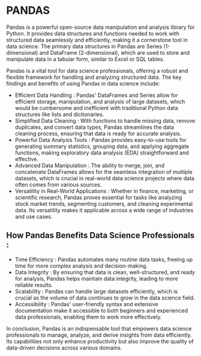 # PANDAS

Pandas is a powerful open-source data manipulation and analysis library for Python. It provides data structures and functions needed to work with structured data seamlessly and efficiently, making it a cornerstone tool in data science. The primary data structures in Pandas are Series (1-dimensional) and DataFrame (2-dimensional), which are used to store and manipulate data in a tabular form, similar to Excel or SQL tables.

Pandas is a vital tool for data science professionals, offering a robust and flexible framework for handling and analyzing structured data. The key findings and benefits of using Pandas in data science include:

- Efficient Data Handling :
Pandas' DataFrames and Series allow for efficient storage, manipulation, and analysis of large datasets, which would be cumbersome and inefficient with traditional Python data structures like lists and dictionaries.
- Simplified Data Cleaning :
With functions to handle missing data, remove duplicates, and convert data types, Pandas streamlines the data cleaning process, ensuring that data is ready for accurate analysis.
- Powerful Data Analysis Tools :
Pandas provides easy-to-use tools for generating summary statistics, grouping data, and applying aggregate functions, making exploratory data analysis (EDA) straightforward and effective.
- Advanced Data Manipulation :
The ability to merge, join, and concatenate DataFrames allows for the seamless integration of multiple datasets, which is crucial in real-world data science projects where data often comes from various sources.
- Versatility in Real-World Applications :
Whether in finance, marketing, or scientific research, Pandas proves essential for tasks like analyzing stock market trends, segmenting customers, and cleaning experimental data. Its versatility makes it applicable across a wide range of industries and use cases.

How Pandas Benefits Data Science Professionals :
- 
- Time Efficiency : Pandas automates many routine data tasks, freeing up time for more complex analysis and decision-making.
- Data Integrity : By ensuring that data is clean, well-structured, and ready for analysis, Pandas helps maintain data integrity, leading to more reliable results.
- Scalability : Pandas can handle large datasets efficiently, which is crucial as the volume of data continues to grow in the data science field.
- Accessibility : Pandas' user-friendly syntax and extensive documentation make it accessible to both beginners and experienced data professionals, enabling them to work more effectively.

In conclusion, Pandas is an indispensable tool that empowers data science professionals to manage, analyze, and derive insights from data efficiently. Its capabilities not only enhance productivity but also improve the quality of data-driven decisions across various domains.
